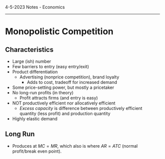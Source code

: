 ﻿4-5-2023 Notes - Economics

---

# Monopolistic Competition

## Characteristics
- Large (ish) number
- Few barriers to entry (easy entry/exit)
- Product differentiation
	- Advertising (nonprice competition), brand loyalty
		- Adds to cost, tradeoff for increased demand
- Some price-setting power, but mostly a pricetaker
- No long-run profits (in theory)
	- Profit attracts firms (and entry is easy)
- NOT productively efficient nor allocatively efficient
	- *Excess capacity* is difference between productively efficient quantity (less profit) and production quantity
- Highly elastic demand

## Long Run
- Produces at $MC = MR$, which also is where $AR = ATC$ (normal profit/break even point).
